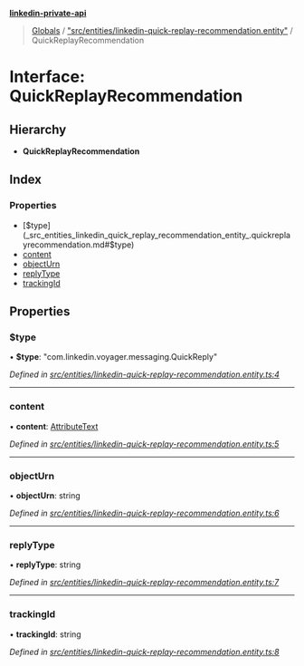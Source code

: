 **[linkedin-private-api](../README.md)**

> [Globals](../globals.md) / ["src/entities/linkedin-quick-replay-recommendation.entity"](../modules/_src_entities_linkedin_quick_replay_recommendation_entity_.md) / QuickReplayRecommendation

# Interface: QuickReplayRecommendation

## Hierarchy

* **QuickReplayRecommendation**

## Index

### Properties

* [$type](_src_entities_linkedin_quick_replay_recommendation_entity_.quickreplayrecommendation.md#$type)
* [content](_src_entities_linkedin_quick_replay_recommendation_entity_.quickreplayrecommendation.md#content)
* [objectUrn](_src_entities_linkedin_quick_replay_recommendation_entity_.quickreplayrecommendation.md#objecturn)
* [replyType](_src_entities_linkedin_quick_replay_recommendation_entity_.quickreplayrecommendation.md#replytype)
* [trackingId](_src_entities_linkedin_quick_replay_recommendation_entity_.quickreplayrecommendation.md#trackingid)

## Properties

### $type

•  **$type**: \"com.linkedin.voyager.messaging.QuickReply\"

*Defined in [src/entities/linkedin-quick-replay-recommendation.entity.ts:4](https://github.com/cosiall/linkedin-private-api/blob/4854731/src/entities/linkedin-quick-replay-recommendation.entity.ts#L4)*

___

### content

•  **content**: [AttributeText](_src_entities_linkedin_attribute_text_entity_.attributetext.md)

*Defined in [src/entities/linkedin-quick-replay-recommendation.entity.ts:5](https://github.com/cosiall/linkedin-private-api/blob/4854731/src/entities/linkedin-quick-replay-recommendation.entity.ts#L5)*

___

### objectUrn

•  **objectUrn**: string

*Defined in [src/entities/linkedin-quick-replay-recommendation.entity.ts:6](https://github.com/cosiall/linkedin-private-api/blob/4854731/src/entities/linkedin-quick-replay-recommendation.entity.ts#L6)*

___

### replyType

•  **replyType**: string

*Defined in [src/entities/linkedin-quick-replay-recommendation.entity.ts:7](https://github.com/cosiall/linkedin-private-api/blob/4854731/src/entities/linkedin-quick-replay-recommendation.entity.ts#L7)*

___

### trackingId

•  **trackingId**: string

*Defined in [src/entities/linkedin-quick-replay-recommendation.entity.ts:8](https://github.com/cosiall/linkedin-private-api/blob/4854731/src/entities/linkedin-quick-replay-recommendation.entity.ts#L8)*
